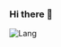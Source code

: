 ### Hi there 👋

<!-- [![yaofanghao's GitHub stats](https://github-readme-stats.vercel.app/api?username=yaofanghao)](https://github.com/anuraghazra/github-readme-stats&show_icons=true&theme=onedark) -->

![Lang](https://github-readme-stats.vercel.app/api/top-langs/?username=yaofanghao&layout=compact&title_color=990000&hide=javascript,html,css)   

<!--![My GitHub stats](https://github-readme-stats.vercel.app/api/?username=yaofanghao&show_icons=true&title_color=fff&icon_color=79ff97&text_color=9f9f9f&bg_color=151515&hide=contribs,issues) <!--

<!-- [![yaofanghao's Github Activity Graph](https://github-readme-activity-graph.cyclic.app/graph?username=yaofanghao&custom_title=YaoFanghao's%20GitHub%20Activity%20Graph&bg_color=ffffff&color=5079fa&line=5079ff&point=5079fa&area=true&hide_border=false)](https://github.com/ashutosh00710/github-readme-activity-graph)
 -->

